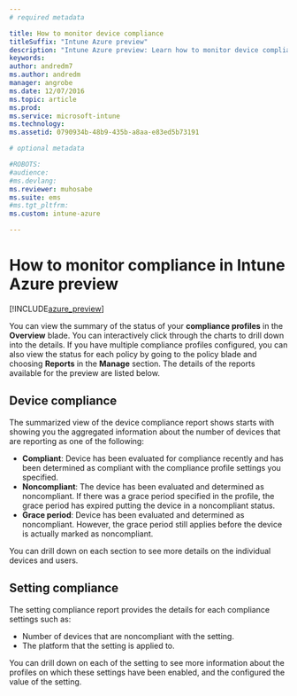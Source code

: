 ```yaml
---
# required metadata

title: How to monitor device compliancetitleSuffix: "Intune Azure preview"
description: "Intune Azure preview: Learn how to monitor device compliance."
keywords:
author: andredm7
ms.author: andredm
manager: angrobe
ms.date: 12/07/2016
ms.topic: article
ms.prod:
ms.service: microsoft-intune
ms.technology:
ms.assetid: 0790934b-48b9-435b-a8aa-e83ed5b73191

# optional metadata

#ROBOTS:
#audience:
#ms.devlang:
ms.reviewer: muhosabe
ms.suite: ems
#ms.tgt_pltfrm:
ms.custom: intune-azure

---
```

# How to monitor compliance in Intune Azure preview

[!INCLUDE[azure_preview](../includes/azure_preview.md)]

You can view the summary of the status of your **compliance profiles** in the **Overview** blade.
You can interactively click through the charts to drill down into the details. If you have multiple compliance profiles configured, you can also view the status for each policy by going to the policy blade and choosing **Reports** in the **Manage** section.  The details of the reports available for the preview are listed below.

##  Device compliance

The summarized view of the device compliance report shows starts with showing you the aggregated information about the number of devices that are reporting as one of the following:

- **Compliant**: Device has been evaluated for compliance recently and has been determined as compliant with the compliance profile settings you specified.
- **Noncompliant**: The device has been evaluated and determined as noncompliant.  If there was a grace period specified in the profile, the grace period has expired putting the device in a noncompliant status.
- **Grace period**: Device has been evaluated and determined as noncompliant. However, the grace period still applies before the device is actually marked as noncompliant.

You can drill down on each section to see more details on the individual devices and users.

## Setting compliance

The setting compliance report provides the details for each compliance settings such as:

- Number of devices that are noncompliant with the setting.
- The platform that the setting is applied to.

You can drill down on each of the setting to see more information about the profiles on which these settings have been enabled, and the configured the value of the setting.
